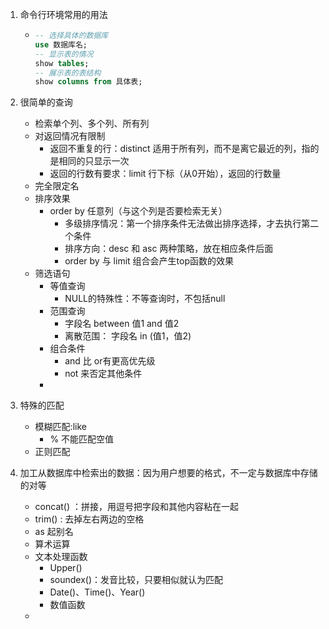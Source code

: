 1. 命令行环境常用的用法

   * ```sql
     -- 选择具体的数据库
     use 数据库名;
     -- 显示表的情况
     show tables;
     -- 展示表的表结构
     show columns from 具体表;
     ```

2. 很简单的查询
   * 检索单个列、多个列、所有列
   * 对返回情况有限制
     * 返回不重复的行：distinct 适用于所有列，而不是离它最近的列，指的是相同的只显示一次
     * 返回的行数有要求：limit  行下标（从0开始），返回的行数量
   * 完全限定名
   * 排序效果
     * order by  任意列（与这个列是否要检索无关）
       * 多级排序情况：第一个排序条件无法做出排序选择，才去执行第二个条件
       * 排序方向：desc 和 asc 两种策略，放在相应条件后面
       * order by 与 limit 组合会产生top函数的效果
   * 筛选语句
     * 等值查询
       * NULL的特殊性：不等查询时，不包括null
     * 范围查询
       * 字段名  between 值1  and 值2
       * 离散范围： 字段名  in  (值1，值2)
     * 组合条件
       * and 比 or有更高优先级
       * not 来否定其他条件
     * 
3. 特殊的匹配
   * 模糊匹配:like
     * % 不能匹配空值
   * 正则匹配
4. 加工从数据库中检索出的数据：因为用户想要的格式，不一定与数据库中存储的对等
   * concat() ：拼接，用逗号把字段和其他内容粘在一起
   * trim() : 去掉左右两边的空格
   * as 起别名
   * 算术运算
   * 文本处理函数
     * Upper()
     * soundex()：发音比较，只要相似就认为匹配
     * Date()、Time()、Year()
     * 数值函数
   * 